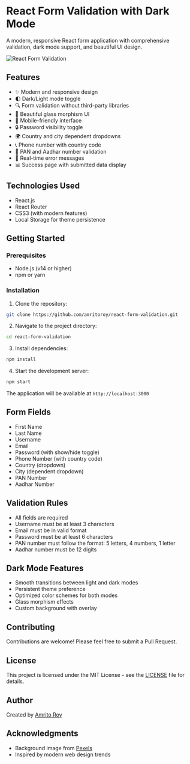 # React Form Validation with Dark Mode

A modern, responsive React form application with comprehensive validation, dark mode support, and beautiful UI design.

![React Form Validation](https://images.pexels.com/photos/206359/pexels-photo-206359.jpeg?cs=srgb&dl=pexels-pixabay-206359.jpg&fm=jpg)

## Features

- ✨ Modern and responsive design
- 🌓 Dark/Light mode toggle
- 🔍 Form validation without third-party libraries
- 🎨 Beautiful glass morphism UI
- 📱 Mobile-friendly interface
- 🔒 Password visibility toggle
- 🌍 Country and city dependent dropdowns
- 📞 Phone number with country code
- 📝 PAN and Aadhar number validation
- 🎯 Real-time error messages
- 📊 Success page with submitted data display

## Technologies Used

- React.js
- React Router
- CSS3 (with modern features)
- Local Storage for theme persistence

## Getting Started

### Prerequisites

- Node.js (v14 or higher)
- npm or yarn

### Installation

1. Clone the repository:
```bash
git clone https://github.com/amritoroy/react-form-validation.git
```

2. Navigate to the project directory:
```bash
cd react-form-validation
```

3. Install dependencies:
```bash
npm install
```

4. Start the development server:
```bash
npm start
```

The application will be available at `http://localhost:3000`

## Form Fields

- First Name
- Last Name
- Username
- Email
- Password (with show/hide toggle)
- Phone Number (with country code)
- Country (dropdown)
- City (dependent dropdown)
- PAN Number
- Aadhar Number

## Validation Rules

- All fields are required
- Username must be at least 3 characters
- Email must be in valid format
- Password must be at least 6 characters
- PAN number must follow the format: 5 letters, 4 numbers, 1 letter
- Aadhar number must be 12 digits

## Dark Mode Features

- Smooth transitions between light and dark modes
- Persistent theme preference
- Optimized color schemes for both modes
- Glass morphism effects
- Custom background with overlay

## Contributing

Contributions are welcome! Please feel free to submit a Pull Request.

## License

This project is licensed under the MIT License - see the [LICENSE](LICENSE) file for details.

## Author

Created by [Amrito Roy](https://github.com/amritoroy)

## Acknowledgments

- Background image from [Pexels](https://www.pexels.com)
- Inspired by modern web design trends 